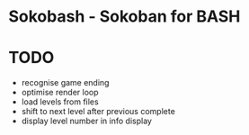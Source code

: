 Sokobash - Sokoban for BASH
===========================

# TODO

* recognise game ending
* optimise render loop
* load levels from files
* shift to next level after previous complete
* display level number in info display
